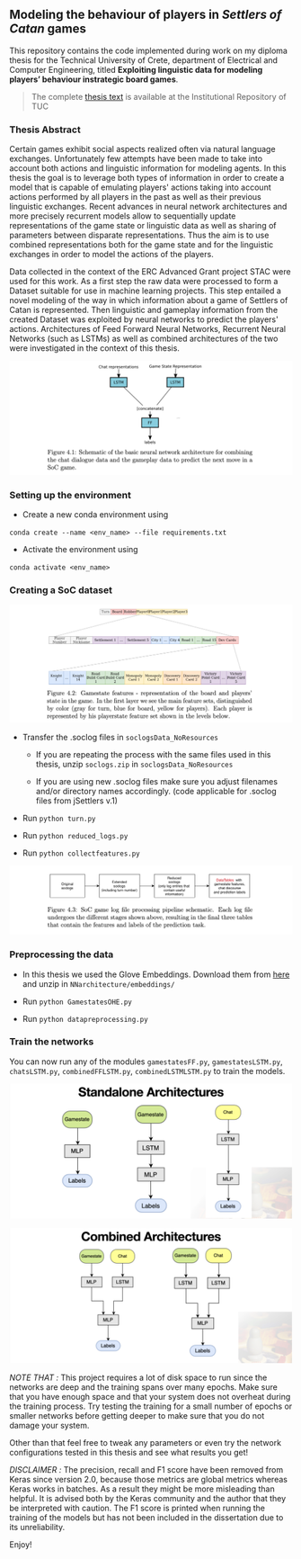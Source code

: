 ## Modeling the behaviour of players in *Settlers of Catan* games 

This repository contains the code implemented during work on my diploma thesis for the Technical University of Crete, department of Electrical and Computer Engineering, titled 
**Exploiting linguistic data for modeling players’ behaviour instrategic board games**.

> The complete [thesis text](https://dias.library.tuc.gr/view/86478?locale=en) is available at the Institutional Repository of TUC

### Thesis Abstract

Certain games exhibit social aspects realized often via natural
language exchanges. Unfortunately few attempts have been made to
take into account both actions and linguistic information for
modeling agents. In this thesis the goal is to
leverage both types of information in order to create a model that is
capable of emulating players' actions taking into account 
actions performed by all players in the past as well as their previous linguistic
exchanges. Recent advances in neural network architectures and more
precisely recurrent models allow to sequentially update
representations of the game state or linguistic data as well as
sharing of parameters between disparate representations. Thus the aim
is to use combined representations both for the game state and for
the linguistic exchanges in order to model the actions of the players.

Data collected in the context of the ERC Advanced Grant project STAC were used for this work. 
As a first step the raw data were processed to form a Dataset suitable for use in machine learning projects.
This step entailed a novel modeling of the way in which information about a game of Settlers of Catan is represented.
Then linguistic and gameplay information from the created Dataset was exploited by neural networks to predict the players' actions.
Architectures of Feed Forward Neural Networks, Recurrent Neural Networks (such as LSTMs) as well as combined architectures of the two were investigated in the context of this thesis.

![thesis figure](https://github.com/apostolidoum/modeling-behaviour-of-SoC-players/blob/master/thesis-figs/Abstract.png)

### Setting up the environment

- Create a new conda environment using 

`conda create --name <env_name> --file requirements.txt`

- Activate the environment using

`conda activate <env_name>`

### Creating a SoC dataset

![thesis figure](https://github.com/apostolidoum/modeling-behaviour-of-SoC-players/blob/master/thesis-figs/Gamestate.png)

- Transfer the .soclog files in `soclogsData_NoResources` 

    - If you are repeating the process with the same files used in this thesis, unzip `soclogs.zip` in `soclogsData_NoResources` 

    - If you are using new .soclog files make sure you adjust filenames and/or directory names accordingly. (code applicable for .soclog files from jSettlers v.1)

- Run `python turn.py`

- Run `python reduced_logs.py`

- Run `python collectfeatures.py`

![thesis figure](https://github.com/apostolidoum/modeling-behaviour-of-SoC-players/blob/master/thesis-figs/Preprocessing.png)


### Preprocessing the data

- In this thesis we used the Glove Embeddings. Download them from [here](http://nlp.stanford.edu/data/glove.6B.zip) and unzip in `NNarchitecture/embeddings/`

- Run `python GamestatesOHE.py`

- Run `python datapreprocessing.py`

### Train the networks


You can now run any of the modules `gamestatesFF.py`, `gamestatesLSTM.py`, `chatsLSTM.py`, `combinedFFLSTM.py`, `combinedLSTMLSTM.py` to train the models.

![thesis figure](https://github.com/apostolidoum/modeling-behaviour-of-SoC-players/blob/master/thesis-figs/Standalone-archs.png)

![thesis figure](https://github.com/apostolidoum/modeling-behaviour-of-SoC-players/blob/master/thesis-figs/Combined-archs.png)


*NOTE THAT :* This project requires a lot of disk space to run since the networks are deep and the training spans over many epochs. Make sure that you have enough space and that your system does not overheat during the training process. Try testing the training for a small number of epochs or smaller networks before getting deeper to make sure that you do not damage your system.

Other than that feel free to tweak any parameters or even try the network configurations tested in this thesis and see what results you get!

*DISCLAIMER :* The precision, recall and F1 score have been removed from Keras since version 2.0, because those metrics are global metrics whereas Keras works in batches.
As a result they might be more misleading than helpful. It is advised both by the Keras community and the author that they be interpreted with caution. The F1 score is printed when running the training of the models but has not been included in the dissertation due to its unreliability.



Enjoy!























